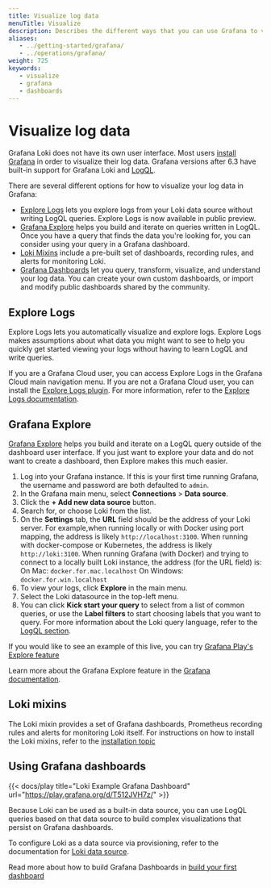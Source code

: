 ```yaml
---
title: Visualize log data
menuTitle: Visualize
description: Describes the different ways that you can use Grafana to visualize your log data.
aliases:
   - ../getting-started/grafana/
   - ../operations/grafana/
weight: 725
keywords:
   - visualize
   - grafana
   - dashboards
---
```


# Visualize log data

Grafana Loki does not have its own user interface. Most users [install Grafana](https://grafana.com/docs/grafana/latest/setup-grafana/installation/) in order to visualize their log data. Grafana versions after 6.3 have built-in support for Grafana Loki and [LogQL](https://grafana.com/docs/loki/<LOKI_VERSION>/query/).  

There are several different options for how to visualize your log data in Grafana:

- [Explore Logs](https://grafana.com/docs/grafana-cloud/visualizations/simplified-exploration/logs/) lets you explore logs from your Loki data source without writing LogQL queries. Explore Logs is now available in public preview.
- [Grafana Explore](https://grafana.com/docs/grafana/latest/explore/logs-integration/) helps you build and iterate on queries written in LogQL. Once you have a query that finds the data you're looking for, you can consider using your query in a Grafana dashboard.
- [Loki Mixins](https://grafana.com/docs/loki/latest/operations/observability/#mixins) include a pre-built set of dashboards, recording rules, and alerts for monitoring Loki.
- [Grafana Dashboards](https://grafana.com/docs/grafana/latest/dashboards/) let you query, transform, visualize, and understand your log data. You can create your own custom dashboards, or import and modify public dashboards shared by the community.

## Explore Logs

Explore Logs lets you automatically visualize and explore logs. Explore Logs makes assumptions about what data you might want to see to help you quickly get started viewing your logs without having to learn LogQL and write queries.

If you are a Grafana Cloud user, you can access Explore Logs in the Grafana Cloud main navigation menu. If you are not a Grafana Cloud user, you can install the [Explore Logs plugin](https://grafana.com/docs/grafana-cloud/visualizations/simplified-exploration/logs/access/). For more information, refer to the [Explore Logs documentation](https://grafana.com/docs/grafana-cloud/visualizations/simplified-exploration/logs/).

## Grafana Explore

[Grafana Explore](https://grafana.com/docs/grafana/latest/explore/) helps you build and iterate on a LogQL query outside of the dashboard user interface. If you just want to explore your data and do not want to create a dashboard, then Explore makes this much easier.

1. Log into your Grafana instance. If this is your first time running Grafana, the username and password are both defaulted to `admin`.
1. In the Grafana main menu, select **Connections** > **Data source**.
1. Click the **+ Add new data source** button.
1. Search for, or choose Loki from the list.
1. On the **Settings** tab, the **URL** field should be the address of your Loki server.
For example,when running locally or with Docker using port mapping, the address is likely `http://localhost:3100`.
When running with docker-compose or Kubernetes, the address is likely `http://loki:3100`.
When running Grafana (with Docker) and trying to connect to a locally built Loki instance, the address (for the URL field) is:
   On Mac: `docker.for.mac.localhost`
   On Windows: `docker.for.win.localhost`
1. To view your logs, click **Explore** in the main menu.
1. Select the Loki datasource in the top-left menu.
1. You can click **Kick start your query** to select from a list of common queries, or use the **Label filters** to start choosing labels that you want to query. For more information about the Loki query language, refer to the [LogQL section](https://grafana.com/docs/loki/<LOKI_VERSION>/query/).

If you would like to see an example of this live, you can try [Grafana Play's Explore feature](https://play.grafana.org/explore?schemaVersion=1&panes=%7B%22v1d%22:%7B%22datasource%22:%22ac4000ca-1959-45f5-aa45-2bd0898f7026%22,%22queries%22:%5B%7B%22refId%22:%22A%22,%22expr%22:%22%7Bagent%3D%5C%22promtail%5C%22%7D%20%7C%3D%20%60%60%22,%22queryType%22:%22range%22,%22datasource%22:%7B%22type%22:%22loki%22,%22uid%22:%22ac4000ca-1959-45f5-aa45-2bd0898f7026%22%7D,%22editorMode%22:%22builder%22%7D%5D,%22range%22:%7B%22from%22:%22now-1h%22,%22to%22:%22now%22%7D%7D%7D&orgId=1)

Learn more about the Grafana Explore feature in the [Grafana documentation](https://grafana.com/docs/grafana/latest/explore/logs-integration/).

## Loki mixins

The Loki mixin provides a set of Grafana dashboards, Prometheus recording rules and alerts for monitoring Loki itself. For instructions on how to install the Loki mixins, refer to the [installation topic](https://grafana.com/docs/loki/<LOKI_VERSION>/operations/meta-monitoring/mixins/)

## Using Grafana dashboards

{{< docs/play title="Loki Example Grafana Dashboard" url="https://play.grafana.org/d/T512JVH7z/" >}}

Because Loki can be used as a built-in data source, you can use LogQL queries based on that data source to build complex visualizations that persist on Grafana dashboards.

To configure Loki as a data source via provisioning, refer to the documentation for [Loki data source](https://grafana.com/docs/grafana/latest/datasources/loki/#configure-the-datasource-with-provisioning).

Read more about how to build Grafana Dashboards in [build your first dashboard](https://grafana.com/docs/grafana/latest/getting-started/build-first-dashboard/)
